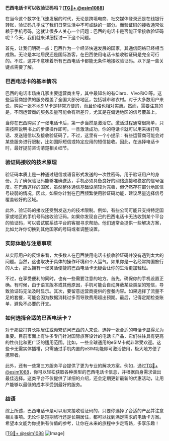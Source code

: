 **巴西电话卡可以收验证码吗？[[TG💪+ @esim1088](https://t.me/s/esim1088)]**

在当今这个数字化飞速发展的时代，无论是跨境电商、社交媒体登录还是在线银行转账，验证码几乎成了我们日常生活中不可或缺的一部分。而验证码的接收通常依赖于手机号码，这就让很多人关心一个问题：巴西的电话卡是否能正常接收验证码呢？今天，我们就来详细探讨一下这个问题。

首先，让我们明确一点：巴西作为一个经济快速发展的国家，其通信网络已经相当成熟。无论是本地居民还是国际游客，在巴西使用电话卡接收验证码是完全可行的。不过，这并不意味着所有巴西电话卡都能无条件地接收验证码。以下是一些关键点需要了解。

### 巴西电话卡的基本情况

巴西的电话市场由几家主要运营商主导，其中最知名的有Claro、Vivo和Oi等。这些运营商提供的服务覆盖了全国大部分地区，包括城市和农村。对于大多数用户来说，购买一张本地SIM卡是非常方便的，而且价格也相对实惠。然而，需要注意的是，不同运营商的服务质量可能会有所差异，尤其是在偏远地区的信号覆盖上。

当你在巴西购买了一张电话卡后，第一步当然是激活它。激活过程通常很简单，只需按照说明书上的步骤操作即可。一旦激活成功，你的电话卡就可以用来拨打电话、发送短信以及接收验证码了。不过，这里有一个小提示：有些运营商可能会对某些服务进行限制，比如国际短信或特定应用的短信接收。因此，在选择电话卡时，最好提前咨询清楚相关细节。

### 验证码接收的技术原理

验证码本质上是一种通过短信或语音形式发送的一次性密码，用于验证用户的身份。为了确保验证码能够准确送达，手机必须具备良好的网络连接和稳定的信号强度。在巴西这样的国家，虽然整体通信基础设施较为完善，但仍然存在部分地区信号较弱的情况。因此，如果你计划在巴西频繁使用验证码功能，建议尽量选择信号覆盖较好的区域。

此外，验证码的接收还受到发送方的技术限制。例如，有些公司可能只支持特定国家或地区的手机号码接收验证码。如果你发现自己的巴西电话卡无法收到某个平台的验证码，可以尝试联系该平台的客服寻求帮助。他们通常会提供一些解决方案，比如允许你切换到其他国家的号码或者调整设置。

### 实际体验与注意事项

从实际用户的反馈来看，大多数人在巴西使用电话卡接收验证码并没有遇到太大的问题。当然，这也取决于具体的操作环境和个人运气。如果你是一名经常跨国旅行的人士，那么拥有一张灵活便捷的巴西电话卡无疑会让你的生活更加轻松。

不过，在享受便利的同时，也有一些需要注意的地方。首先，确保你的手机设置正确。有时候，由于语言版本或其他原因，手机可能会自动屏蔽某些类型的短信，导致验证码无法及时显示。其次，要留意运营商提供的套餐内容。如果选择了流量不足的套餐，可能会因为数据消耗过多而导致费用超出预期。最后，记得定期检查账单，避免不必要的开支。

### 如何选择合适的巴西电话卡？

对于那些打算长期居住或频繁访问巴西的人来说，选择一张合适的电话卡显得尤为重要。目前市面上有许多专门针对国际旅客设计的电话卡产品，它们往往具有更高的性价比和更广泛的适用范围。比如，一些全球通用的eSIM卡就非常受欢迎。这些卡无需实体插槽，只需通过手机内置的eSIM功能即可激活使用，极大地方便了携带者。

此外，还有一些第三方服务平台提供了更为专业的解决方案。例如，通过[TG💪+ @esim1088](https://t.me/s/esim1088)，你可以轻松获取各种类型的巴西电话卡信息，并根据自身需求做出最佳选择。这类平台不仅提供了详细的介绍，还会定期更新最新的优惠活动，让用户能够以最低的成本享受到最好的服务。

### 结语

综上所述，巴西电话卡是可以用来接收验证码的，只要你选择了合适的产品并注意相关事项。无论你是短期旅行还是长期居住，都可以找到满足需求的电话卡方案。希望本文能为你提供有价值的参考，让你在未来的旅程中少走弯路，多享乐趣！

[[TG💪+ @esim1088](https://t.me/s/esim1088) ![Image](https://i.postimg.cc/4NQfJmqS/Snipaste-2025-05-13-00-14-12.png)]
